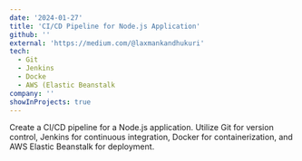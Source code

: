 ```yaml
---
date: '2024-01-27'
title: 'CI/CD Pipeline for Node.js Application'
github: ''
external: 'https://medium.com/@laxmankandhukuri'
tech:
  - Git
  - Jenkins
  - Docke
  - AWS (Elastic Beanstalk
company: ''
showInProjects: true
---
```


Create a CI/CD pipeline for a Node.js application. Utilize Git for version control, Jenkins for continuous integration, Docker for containerization, and AWS Elastic Beanstalk for deployment.

